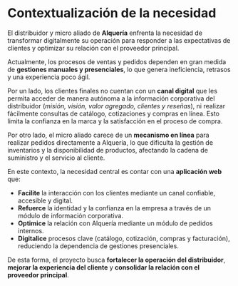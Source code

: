 # Contextualización de la necesidad

El distribuidor y micro aliado de **Alquería** enfrenta la necesidad de transformar digitalmente su operación para responder a las expectativas de clientes y optimizar su relación con el proveedor principal.  

Actualmente, los procesos de ventas y pedidos dependen en gran medida de **gestiones manuales y presenciales**, lo que genera ineficiencia, retrasos y una experiencia poco ágil.

Por un lado, los clientes finales no cuentan con un **canal digital** que les permita acceder de manera autónoma a la información corporativa del distribuidor (*misión, visión, valor agregado, clientes y reseñas*), ni realizar fácilmente consultas de catálogo, cotizaciones y compras en línea. Esto limita la confianza en la marca y la satisfacción en el proceso de compra.

Por otro lado, el micro aliado carece de un **mecanismo en línea** para realizar pedidos directamente a Alquería, lo que dificulta la gestión de inventarios y la disponibilidad de productos, afectando la cadena de suministro y el servicio al cliente.

En este contexto, la necesidad central es contar con una **aplicación web** que:  

- **Facilite** la interacción con los clientes mediante un canal confiable, accesible y digital.  
- **Refuerce** la identidad y la confianza en la empresa a través de un módulo de información corporativa.  
- **Optimice** la relación con Alquería mediante un módulo de pedidos internos.  
- **Digitalice** procesos clave (catálogo, cotización, compras y facturación), reduciendo la dependencia de gestiones presenciales.  

De esta forma, el proyecto busca **fortalecer la operación del distribuidor**, **mejorar la experiencia del cliente** y **consolidar la relación con el proveedor principal**.
